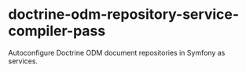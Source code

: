 # doctrine-odm-repository-service-compiler-pass

Autoconfigure Doctrine ODM document repositories in Symfony as services.
